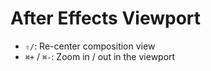 # After Effects Viewport

- `⇧/`: Re-center composition view
- `⌘+` / `⌘-`: Zoom in / out in the viewport
